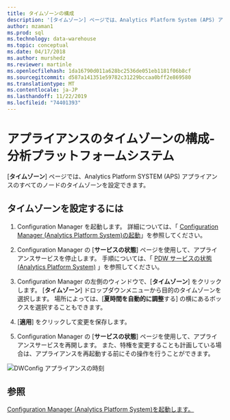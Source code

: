 ```yaml
---
title: タイムゾーンの構成
description: '[タイムゾーン] ページでは、Analytics Platform System (APS) アプライアンスのすべてのノードのタイムゾーンを設定できます。'
author: mzaman1
ms.prod: sql
ms.technology: data-warehouse
ms.topic: conceptual
ms.date: 04/17/2018
ms.author: murshedz
ms.reviewer: martinle
ms.openlocfilehash: 1da16790d011a628bc2536de051eb1181f06b8cf
ms.sourcegitcommit: d587a141351e59782c31229bccaa0bff2e869580
ms.translationtype: MT
ms.contentlocale: ja-JP
ms.lasthandoff: 11/22/2019
ms.locfileid: "74401393"
---
```

# <a name="appliance-time-zone-configuration---analytics-platform-system"></a>アプライアンスのタイムゾーンの構成-分析プラットフォームシステム
[**タイムゾーン**] ページでは、Analytics Platform SYSTEM (APS) アプライアンスのすべてのノードのタイムゾーンを設定できます。  
  
## <a name="to-set-the-time-zone"></a>タイムゾーンを設定するには  
  
1.  Configuration Manager を起動します。 詳細については、「 [Configuration Manager &#40;Analytics Platform System&#41;の起動](launch-the-configuration-manager.md)」を参照してください。  
  
2.  Configuration Manager の [**サービスの状態**] ページを使用して、アプライアンスサービスを停止します。 手順については、「 [PDW サービスの状態 &#40;Analytics Platform System&#41;](pdw-services-status.md) 」を参照してください。  
  
3.  Configuration Manager の左側のウィンドウで、[**タイムゾーン**] をクリックします。 [**タイムゾーン**] ドロップダウンメニューから目的のタイムゾーンを選択します。 場所によっては、[**夏時間を自動的に調整**する] の横にあるボックスを選択することもできます。  
  
4.  [**適用**] をクリックして変更を保存します。  
  
5.  Configuration Manager の [**サービスの状態**] ページを使用して、アプライアンスサービスを再開します。 また、特権を変更することも計画している場合は、アプライアンスを再起動する前にその操作を行うことができます。  
  
![DWConfig アプライアンスの時刻](./media/appliance-time-zone-configuration/SQL_Server_PDW_DWConfig_ApplTopTime.png "SQL_Server_PDW_DWConfig_ApplTopTime")  
  
## <a name="see-also"></a>参照  
[Configuration Manager &#40;Analytics Platform System&#41;を起動します。](launch-the-configuration-manager.md)  
  
